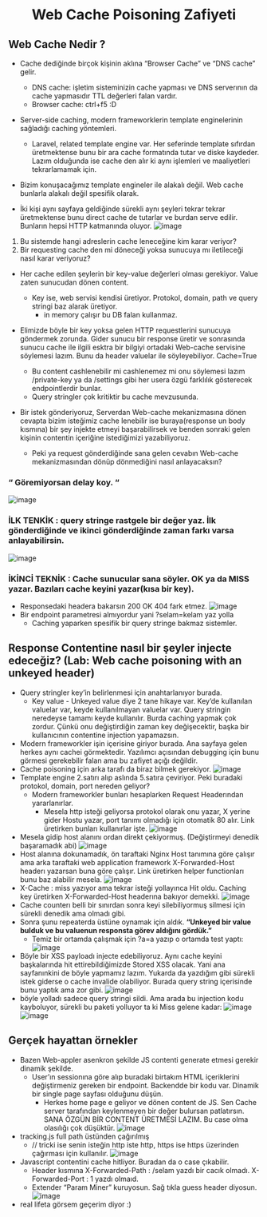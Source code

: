 <h1 align="center">Web Cache Poisoning Zafiyeti</h1>

## Web Cache Nedir ?
- Cache dediğinde birçok kişinin aklına “Browser Cache” ve “DNS cache” gelir.
  - DNS cache: işletim sisteminizin cache yapması ve DNS serverının da cache yapmasıdır TTL değerleri falan vardır.
  - Browser cache: ctrl+f5 :D
- Server-side caching, modern frameworklerin template enginelerinin sağladığı caching yöntemleri.
  - Laravel, related template engine var. Her seferinde template sıfırdan üretmektense bunu bir ara cache formatında tutar ve diske kaydeder. Lazım olduğunda ise cache den alır ki aynı işlemleri ve maaliyetleri tekrarlamamak için.
- Bizim konuşacağımız template engineler ile alakalı değil. Web cache bunlarla alakalı değil spesifik olarak.

- İki kişi aynı sayfaya geldiğinde sürekli aynı şeyleri tekrar tekrar üretmektense bunu direct cache de tutarlar ve burdan serve edilir. Bunların hepsi HTTP katmanında oluyor.
![image](https://github.com/grealyve/MDISec-Web-Security-and-Hacking-Notes/assets/41903311/28991905-dac8-4db9-825f-bbdf665c7ac3)
1) Bu sistemde hangi adreslerin cache leneceğine kim karar veriyor?
2) Bir requesting cache den mi döneceği yoksa sunucuya mı iletileceği nasıl karar veriyoruz?
- Her cache edilen şeylerin bir key-value değerleri olması gerekiyor. Value zaten sunucudan dönen content.
  - Key ise, web servisi kendisi üretiyor. Protokol, domain, path ve query stringi baz alarak üretiyor.
    - in memory çalışır bu DB falan kullanmaz.

- Elimizde böyle bir key yoksa gelen HTTP requestlerini sunucuya göndermek zorunda. Gider sunucu bir response üretir ve sonrasında sunucu cache ile ilgili esktra bir bilgiyi ortadaki Web-cache servisine söylemesi lazım. Bunu da header valuelar ile söyleyebiliyor. Cache=True
  - Bu content cashlenebilir mi cashlenemez mi onu söylemesi lazım /private-key ya da /settings gibi her usera özgü farklılık gösterecek endpointlerdir bunlar.
  - Query stringler çok kritiktir bu cache mevzusunda.

- Bir istek gönderiyoruz, Serverdan Web-cache mekanizmasına dönen cevapta bizim isteğimiz cache lenebilir ise buraya(response un body kısmına) bir şey injekte etmeyi başarabilirsek ve benden sonraki gelen kişinin contentin içeriğine istediğimizi yazabiliyoruz.
  - Peki ya request gönderdiğinde sana gelen cevabın Web-cache mekanizmasından dönüp dönmediğini nasıl anlayacaksın?
### “              Göremiyorsan delay koy.          “
![image](https://github.com/grealyve/MDISec-Web-Security-and-Hacking-Notes/assets/41903311/78b29b8a-0c2c-44cb-b07c-742feb3981a8)
### İLK TENKİK : query stringe rastgele bir değer yaz. İlk gönderdiğinde ve ikinci gönderdiğinde zaman farkı varsa anlayabilirsin.
![image](https://github.com/grealyve/MDISec-Web-Security-and-Hacking-Notes/assets/41903311/2367e900-cd66-4ea5-b5ae-ab9e8c009c03)
### İKİNCİ TEKNİK : Cache sunucular sana söyler.  OK ya da MISS yazar. Bazıları cache keyini yazar(kısa bir key). 
- Responsedaki headera bakarsın 200 OK 404 fark etmez.
![image](https://github.com/grealyve/MDISec-Web-Security-and-Hacking-Notes/assets/41903311/9770e248-28c6-449d-8458-aed6ba43ad84)
- Bir endpoint parametresi almıyordur yani ?selam=kelam yaz yolla
  - Caching yaparken spesifik bir query stringe bakmaz sistemler.

## Response Contentine nasıl bir şeyler injecte edeceğiz? (Lab: Web cache poisoning with an unkeyed header)
- Query stringler key’in belirlenmesi için anahtarlanıyor burada.
  - Key value - Unkeyed value  diye 2 tane hikaye var. Key’de kullanılan valuelar var, keyde kullanılmayan valuelar var. Query stringin neredeyse tamamı keyde kullanılır. Burda caching yapmak çok zordur. Çünkü onu değiştirdiğin zaman key değişecektir, başka bir kullanıcının contentine injection yapamazsın.
- Modern frameworkler işin içerisine giriyor burada. Ana sayfaya gelen herkes aynı cachei görmektedir. Yazılımcı açısından debugging için bunu görmesi gerekebilir falan ama bu zafiyet açığı değildir.
- Cache poisoning için arka tarafı da biraz bilmek gerekiyor.
![image](https://github.com/grealyve/MDISec-Web-Security-and-Hacking-Notes/assets/41903311/2f6c704a-e1b4-4919-a332-162b47c935b1)
- Template engine 2.satırı alıp aslında 5.satıra çeviriyor. Peki buradaki protokol, domain, port nereden geliyor?
  - Modern frameworkler bunları hesaplarken Request Headerından yararlanırlar.
    - Mesela http isteği geliyorsa protokol olarak onu yazar, X yerine gider Hostu yazar, port tanımı olmadığı için otomatik 80 alır. Link üretirken bunları kullanırlar işte.
![image](https://github.com/grealyve/MDISec-Web-Security-and-Hacking-Notes/assets/41903311/8a57e95b-2e81-4be0-a69a-4f08cd50e4eb)
- Mesela gidip host alanını ordan direkt çekiyormuş. (Değiştirmeyi denedik başaramadık abi)
![image](https://github.com/grealyve/MDISec-Web-Security-and-Hacking-Notes/assets/41903311/8979bfaf-e461-4e50-840e-6d7d7e9c2a33)
- Host alanına dokunamadık, ön taraftaki Nginx Host tanımına göre çalışır ama arka taraftaki web application framework X-Forwarded-Host headerı yazarsan buna göre çalışır. Link üretirken helper functionları bunu baz alabilir mesela.
![image](https://github.com/grealyve/MDISec-Web-Security-and-Hacking-Notes/assets/41903311/b2396ecd-cb27-4141-bb41-ea7d8b9df709)
- X-Cache : miss yazıyor ama tekrar isteği yollayınca Hit oldu. Caching key üretirken  X-Forwarded-Host headerına  bakıyor demekki.
![image](https://github.com/grealyve/MDISec-Web-Security-and-Hacking-Notes/assets/41903311/540b9f77-78f7-4f04-9f24-f0f8934dd52f)
- Cache counterı belli bir sınırdan sonra keyi silebiliyormuş silmesi için sürekli denedik ama olmadı gibi.
- Sonra şunu repeaterda üstüne oynamak için aldık. **“Unkeyed bir value bulduk ve bu valuenun responsta görev aldığını gördük.”**
  - Temiz bir ortamda çalışmak için ?a=a yazıp o ortamda test yaptı:
![image](https://github.com/grealyve/MDISec-Web-Security-and-Hacking-Notes/assets/41903311/800e407e-e3ec-4070-a735-dff02224f3fa)
- Böyle bir XSS payloadı injecte edebiliyoruz. Aynı cache keyini başkalarında hit ettirebildiğimizde Stored XSS olacak. Yani ana sayfanınkini de böyle yapmamız lazım. Yukarda da yazdığım gibi sürekli istek giderse o cache invalide olabiliyor. Burada query string içerisinde bunu yaptık ama zor gibi. 
![image](https://github.com/grealyve/MDISec-Web-Security-and-Hacking-Notes/assets/41903311/3b432068-c897-4ea0-b589-948b259882b3)
- böyle yolladı sadece query stringi sildi. Ama arada bu injection kodu kayboluyor, sürekli bu paketi yolluyor ta ki Miss gelene kadar:
![image](https://github.com/grealyve/MDISec-Web-Security-and-Hacking-Notes/assets/41903311/6a25a86c-63fc-4547-92c9-28dc96ee4831)
![image](https://github.com/grealyve/MDISec-Web-Security-and-Hacking-Notes/assets/41903311/1ed4d737-dd73-48bb-84be-1f59d89fcf90)
## Gerçek hayattan örnekler
- Bazen Web-appler asenkron şekilde JS contenti generate etmesi gerekir dinamik şekilde.
  - User’ın sessionına göre alıp buradaki birtakım HTML içeriklerini değiştirmeniz gereken bir endpoint. Backendde bir kodu var. Dinamik bir single page sayfası olduğunu düşün.
      - Herkes home page e geliyor ve dönen content de JS. Sen Cache server tarafından keylenmeyen bir değer bulursan patlatırsın. SANA ÖZGÜN BİR CONTENT ÜRETMESİ LAZIM. Bu case olma olasılığı çok düşüktür.
![image](https://github.com/grealyve/MDISec-Web-Security-and-Hacking-Notes/assets/41903311/20753647-d36f-440e-8bad-cbf92cfe0f49)
- tracking.js full path üstünden çağırılmış
  - // tricki ise senin isteğin http iste http, https ise https üzerinden çağırması için kullanılır.
![image](https://github.com/grealyve/MDISec-Web-Security-and-Hacking-Notes/assets/41903311/dccf8fcf-79d5-4c52-8be3-b15ec1721f6e)
- Javascript contentini cache hitliyor. Buradan da o case çıkabilir.
  - Header kısmına X-Forwarded-Path : /selam yazdı bir cacık olmadı. X-Forwarded-Port : 1 yazdı olmaıd.
  - Extender “Param Miner” kuruyosun. Sağ tıkla guess header diyosun.
![image](https://github.com/grealyve/MDISec-Web-Security-and-Hacking-Notes/assets/41903311/e73fbafd-5da2-48a7-b6de-5589e41d3536)
- real lifeta görsem geçerim diyor :)
